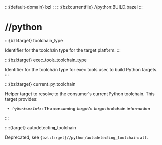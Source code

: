 :::{default-domain} bzl
:::
:::{bzl:currentfile} //python:BUILD.bazel
:::

# //python

:::{bzl:target} toolchain_type

Identifier for the toolchain type for the target platform.
:::

:::{bzl:target} exec_tools_toolchain_type

Identifier for the toolchain type for exec tools used to build Python targets.
:::

:::{bzl:target} current_py_toolchain

Helper target to resolve to the consumer's current Python toolchain. This target
provides:

* `PyRuntimeInfo`: The consuming target's target toolchain information

:::

::::{target} autodetecting_toolchain

Deprecated, see `{bzl:target}//python/autodetecting_toolchain:all`.
